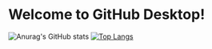 # Welcome to GitHub Desktop!

![Anurag's GitHub stats](https://github-readme-stats.vercel.app/api?username=Ryohei0Otsuka&show_icons=true&theme=cobalt)
[![Top Langs](https://github-readme-stats.vercel.app/api/top-langs/?username=Ryohei0Otsuka&theme=cobalt)](https://github.com/anuraghazra/github-readme-stats)
